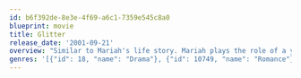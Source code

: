 ```yaml
---
id: b6f392de-8e3e-4f69-a6c1-7359e545c8a0
blueprint: movie
title: Glitter
release_date: '2001-09-21'
overview: "Similar to Mariah's life story. Mariah plays the role of a young singer who is eager to become a big star. She dates a DJ who helps her get into the music business."
genres: '[{"id": 18, "name": "Drama"}, {"id": 10749, "name": "Romance"}]'
---
```

